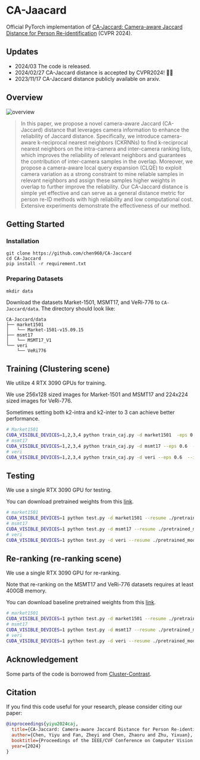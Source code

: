 # CA-Jaacard

Official PyTorch implementation of [CA-Jaccard: Camera-aware Jaccard Distance for Person Re-identification](https://arxiv.org/abs/2311.10605) (CVPR 2024).

## Updates
- 2024/03 The code is released.
- 2024/02/27 CA-Jaccard distance is accepted by CVPR2024! 🎉🎉
- 2023/11/17 CA-Jaccard distance publicly available on arxiv.

## Overview

![overview](Overview.jpg)
>In this paper, we propose a novel camera-aware Jaccard (CA-Jaccard) distance that leverages camera information to enhance the reliability of Jaccard distance. 
Specifically, we introduce camera-aware k-reciprocal nearest neighbors (CKRNNs) to find k-reciprocal nearest neighbors on the intra-camera and inter-camera ranking lists, which improves the reliability of relevant neighbors and guarantees the contribution of inter-camera samples in the overlap. Moreover, we propose a camera-aware local query expansion (CLQE) to exploit camera variation as a strong constraint to mine reliable samples in relevant neighbors and assign these samples higher weights in overlap to further improve the reliability. Our CA-Jaccard distance is simple yet effective and can serve as a general distance metric for person re-ID methods with high reliability and low computational cost. Extensive experiments demonstrate the effectiveness of our method.

## Getting Started

### Installation

```shell
git clone https://github.com/chen960/CA-Jaccard
cd CA-Jaccard
pip install -r requirement.txt
```

### Preparing Datasets

```shell
mkdir data
```

Download the datasets Market-1501, MSMT17, and VeRi-776 to `CA-Jaccard/data`.
The directory should look like:

```
CA-Jaccard/data
├── market1501
│   └── Market-1501-v15.09.15
├── msmt17
│   └── MSMT17_V1
└── veri
    └── VeRi776
```

## Training (Clustering scene)

We utilize 4 RTX 3090 GPUs for training.

We use 256x128 sized images for Market-1501 and MSMT17 and 224x224 sized images for VeRi-776.

Sometimes setting both k2-intra and k2-inter to 3 can achieve better performance.

```bash
# Market1501
CUDA_VISIBLE_DEVICES=1,2,3,4 python train_caj.py -d market1501  -eps 0.4  --iters 200  --ckrnns --clqe --k2-intra 2 --k2-inter 4 --logs-dir logs/CC+CAJ_market1501  
# msmt17
CUDA_VISIBLE_DEVICES=1,2,3,4 python train_caj.py -d msmt17 --eps 0.6  --iters 400 --ckrnns --clqe --k2-intra 2 --k2-inter 4 --logs-dir logs/CC+CAJ_msmt17
# veri
CUDA_VISIBLE_DEVICES=1,2,3,4 python train_caj.py -d veri --eps 0.6  --iters 400 --height 224 --width 224 --ckrnns --clqe --k2-intra 2 --k2-inter 4 --logs-dir logs/CC+CAJ_veri
```

## Testing

We use a single RTX 3090 GPU for testing.

You can download pretrained weights from this [link]().


```bash
# market1501
CUDA_VISIBLE_DEVICES=1 python test.py -d market1501 --resume ./pretrained_models/CC+CAJ_market1501_84.8.tar
# msmt17
CUDA_VISIBLE_DEVICES=1 python test.py -d msmt17 --resume ./pretrained_models/CC+CAJ_msmt17_42.8.tar
# veri
CUDA_VISIBLE_DEVICES=1 python test.py -d veri --resume ./pretrained_models/CC+CAJ_veri_43.1.tar
```

## Re-ranking (re-ranking scene)
We use a single RTX 3090 GPU for re-ranking.

Note that re-ranking on the MSMT17 and VeRi-776 datasets requires at least 400GB memory.

You can download baseline pretrained weights from this [link]().

```bash
# market1501
CUDA_VISIBLE_DEVICES=1 python test.py -d market1501 --resume ./pretrained_models/CC+CAJ_market1501_84.8.tar --rerank --ckrnns --clqe
# msmt17
CUDA_VISIBLE_DEVICES=1 python test.py -d msmt17 --resume ./pretrained_models/CC+CAJ_msmt17_42.8.tar --rerank --ckrnns --clqe
# veri
CUDA_VISIBLE_DEVICES=1 python test.py -d veri --resume ./pretrained_models/CC+CAJ_veri_43.1.tar --rerank --ckrnns --clqe
```

## Acknowledgement

Some parts of the code is borrowed from [Cluster-Contrast](https://github.com/alibaba/cluster-contrast-reid).

## Citation

If you find this code useful for your research, please consider citing our paper:

````BibTex
@inproceedings{yiyu2024caj,
  title={CA-Jaccard: Camera-aware Jaccard Distance for Person Re-identification},
  author={Chen, Yiyu and Fan, Zheyi and Chen, Zhaoru and Zhu, Yixuan},
  booktitle={Proceedings of the IEEE/CVF Conference on Computer Vision and Pattern Recognition},
  year={2024}
}
````
